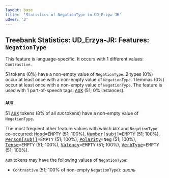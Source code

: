 ```yaml
---
layout: base
title:  'Statistics of NegationType in UD_Erzya-JR'
udver: '2'
---
```


## Treebank Statistics: UD_Erzya-JR: Features: `NegationType`

This feature is language-specific.
It occurs with 1 different values: `Contrastive`.

51 tokens (0%) have a non-empty value of `NegationType`.
2 types (0%) occur at least once with a non-empty value of `NegationType`.
1 lemmas (0%) occur at least once with a non-empty value of `NegationType`.
The feature is used with 1 part-of-speech tags: <tt><a href="myv_jr-pos-AUX.html">AUX</a></tt> (51; 0% instances).

### `AUX`

51 <tt><a href="myv_jr-pos-AUX.html">AUX</a></tt> tokens (8% of all `AUX` tokens) have a non-empty value of `NegationType`.

The most frequent other feature values with which `AUX` and `NegationType` co-occurred: <tt><a href="myv_jr-feat-Mood.html">Mood</a></tt><tt>=EMPTY</tt> (51; 100%), <tt><a href="myv_jr-feat-Number-subj.html">Number[subj]</a></tt><tt>=EMPTY</tt> (51; 100%), <tt><a href="myv_jr-feat-Person-subj.html">Person[subj]</a></tt><tt>=EMPTY</tt> (51; 100%), <tt><a href="myv_jr-feat-Polarity.html">Polarity</a></tt><tt>=Neg</tt> (51; 100%), <tt><a href="myv_jr-feat-Tense.html">Tense</a></tt><tt>=EMPTY</tt> (51; 100%), <tt><a href="myv_jr-feat-Valency.html">Valency</a></tt><tt>=EMPTY</tt> (51; 100%), <tt><a href="myv_jr-feat-VerbType.html">VerbType</a></tt><tt>=EMPTY</tt> (51; 100%).

`AUX` tokens may have the following values of `NegationType`:

* `Contrastive` (51; 100% of non-empty `NegationType`): <em>аволь</em>

